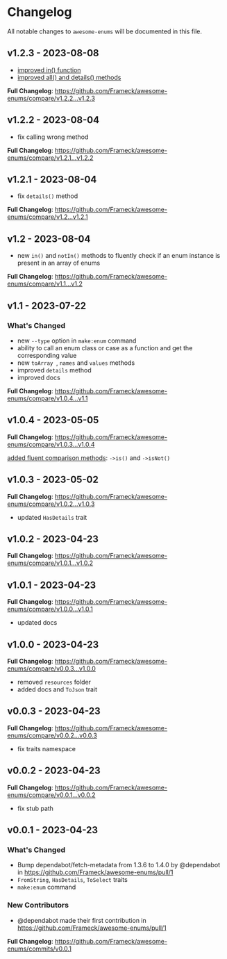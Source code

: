 # Changelog

All notable changes to `awesome-enums` will be documented in this file.

## v1.2.3 - 2023-08-08

- [improved in() function](https://github.com/Frameck/awesome-enums/commit/1d400c4ea86b3b0274dce29321f3a07dee1a2cc5)
- [improved all() and details() methods](https://github.com/Frameck/awesome-enums/commit/d894e86e468d6c384754c3b9d9d945dca19684ab)

**Full Changelog**: https://github.com/Frameck/awesome-enums/compare/v1.2.2...v1.2.3

## v1.2.2 - 2023-08-04

- fix calling wrong method

**Full Changelog**: https://github.com/Frameck/awesome-enums/compare/v1.2.1...v1.2.2

## v1.2.1 - 2023-08-04

- fix `details()` method

**Full Changelog**: https://github.com/Frameck/awesome-enums/compare/v1.2...v1.2.1

## v1.2 - 2023-08-04

- new `in()` and `notIn()` methods to fluently check if an enum instance is present in an array of enums

**Full Changelog**: https://github.com/Frameck/awesome-enums/compare/v1.1...v1.2

## v1.1 - 2023-07-22

### What's Changed

- new `--type` option in `make:enum` command
- ability to call an enum class or case as a function and get the corresponding value
- new `toArray `, `names` and `values` methods
- improved `details` method
- improved docs

**Full Changelog**: https://github.com/Frameck/awesome-enums/compare/v1.0.4...v1.1

## v1.0.4 - 2023-05-05

**Full Changelog**: https://github.com/Frameck/awesome-enums/compare/v1.0.3...v1.0.4

[added fluent comparison methods](https://github.com/Frameck/awesome-enums/commit/732c826b4155ede395aecb9d5914399822982c17): `->is()` and `->isNot()`

## v1.0.3 - 2023-05-02

**Full Changelog**: https://github.com/Frameck/awesome-enums/compare/v1.0.2...v1.0.3

- updated `HasDetails` trait

## v1.0.2 - 2023-04-23

**Full Changelog**: https://github.com/Frameck/awesome-enums/compare/v1.0.1...v1.0.2

## v1.0.1 - 2023-04-23

**Full Changelog**: https://github.com/Frameck/awesome-enums/compare/v1.0.0...v1.0.1

- updated docs

## v1.0.0 - 2023-04-23

**Full Changelog**: https://github.com/Frameck/awesome-enums/compare/v0.0.3...v1.0.0

- removed `resources` folder
- added docs and `ToJson` trait

## v0.0.3 - 2023-04-23

**Full Changelog**: https://github.com/Frameck/awesome-enums/compare/v0.0.2...v0.0.3

- fix traits namespace

## v0.0.2 - 2023-04-23

**Full Changelog**: https://github.com/Frameck/awesome-enums/compare/v0.0.1...v0.0.2

- fix stub path

## v0.0.1 - 2023-04-23

### What's Changed

- Bump dependabot/fetch-metadata from 1.3.6 to 1.4.0 by @dependabot in https://github.com/Frameck/awesome-enums/pull/1
- `FromString`, `HasDetails`, `ToSelect` traits
- `make:enum` command

### New Contributors

- @dependabot made their first contribution in https://github.com/Frameck/awesome-enums/pull/1

**Full Changelog**: https://github.com/Frameck/awesome-enums/commits/v0.0.1
